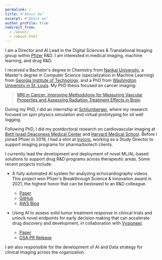 ```yaml
---
permalink: /
title: #"About me"
excerpt: #"About me"
author_profile: true
redirect_from: 
  - /about/
  - /about.html
---
```

I am a Director and AI Lead in the Digital Sciences & Translational Imaging group within [Pfizer](https://www.pfizer.com/) R&D. I am interested in medical imaging, machine learning, and drug R&D.

I received a Bachelor's degree in Chemistry from [Nankai University](https://en.nankai.edu.cn/), a Master's degree in Computer Science (specialization in Machine Learning) from [Georgia Institute of Technology](https://www.gatech.edu/), and a PhD from [Washington University in St. Louis](https://wustl.edu/). My PhD thesis focused on cancer imaging:

>[MRI in Cancer: Improving Methodology for Measuring Vascular Properties and Assessing Radiation Treatment Effects in Brain](https://doi.org/10.7936/K7SX6CN1)

During my PhD, I did an internship at [Schlumberger](https://www.slb.com/), where my research focused on spin physics simulation and virtual prototyping for oil well logging.  

Following PhD, I did my postdoctoral research on cardiovascular imaging at [Beth Israel Deaconess Medical Center](https://www.bidmc.org/) and [Harvard Medical School](https://hms.harvard.edu/). Before I joined Pfizer in 2019, I had a stint at [Invicro](https://invicro.com/), working as a Study Director to support imaging programs for pharma/biotech clients.

I currently lead the development and deployment of novel ML/AL-based solutions to support drug R&D programs across therapeutic areas. Some recent projects include:

- A fully automated AI system for analyzing echocardiography videos. This project won Pfizer's Breakthrough Science & Innovation award in 2021, the highest honor that can be bestowed to an R&D colleague.
  - [Paper](https://journals.physiology.org/doi/abs/10.1152/ajpheart.00208.2022)
  - [GitHub](https://github.com/pfizer-opensource/mouse-echo-neural-net)
  - [AWS Blog](https://aws.amazon.com/blogs/industries/pfizers-echocardiography-analysis-framework-reduces-time-by-92-using-aws/)

- Using AI to assess solid tumor treatment response in clinical trials and unlock novel endpoints for early decision making that can accelerate drug discovery and development, in collaboration with [Vysioneer](https://www.vysioneer.com/).
  - [Paper](https://doi.org/10.1016/j.annonc.2023.09.2452)
  - [DSA PR Release](https://www.prnewswire.com/news-releases/vysioneer-announces-data-sharing-agreement-with-pfizer-to-augment-oncology-clinical-trials-with-artificial-intelligence-301751273.html)

I am also responsible for the development of AI and Data strategy for clinical imaging across the organization.
